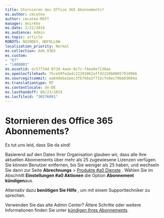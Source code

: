 ```yaml
---
title: Stornieren des Office 365 Abonnements?
ms.author: cmcatee
author: cmcatee-MSFT
manager: mnirkhe
ms.date: 2/21/2018
ms.audience: Admin
ms.topic: article
ROBOTS: NOINDEX, NOFOLLOW
localization_priority: Normal
ms.collection: Adm_O365
ms.custom:
- "87"
- "1400001"
ms.assetid: ec57734d-073d-4aee-8c7c-f4aa9e7130ae
ms.openlocfilehash: 75ce59fedadc22291062affd2220b08057910966
ms.sourcegitcommit: ea64deba1eec3fb768a2f732cfe0ec79bb03694a
ms.translationtype: MT
ms.contentlocale: de-DE
ms.lasthandoff: 08/23/2019
ms.locfileid: "36576091"
---
```

# <a name="canceling-your-office-365-subscription"></a>Stornieren des Office 365 Abonnements?

Es tut uns leid, dass Sie da sind!
  
Basierend auf den Daten Ihrer Organisation glauben wir, dass alle Ihre aktuellen Abonnements über mehr als 25 zugewiesene Lizenzen verfügen. Sie können Benutzer entfernen, bis Sie weniger als 25 haben, und wechseln Sie dann zur Seite **Abrechnungs** \> [Produkte #a0 Dienste](https://go.microsoft.com/fwlink/p/?linkid=842054) . Wählen Sie im Abschnitt **Einstellungen #a0 Aktionen** die Option **Abonnement kündigen**aus.
  
Alternativ dazu **benötigen Sie Hilfe** , um mit einem Supporttechniker zu sprechen.
  
Verwenden Sie das alte Admin Center? Ältere Schritte oder weitere Informationen finden Sie unter [kündigen Ihres Abonnements](https://docs.microsoft.com/office365/admin/subscriptions-and-billing/cancel-your-subscription).

